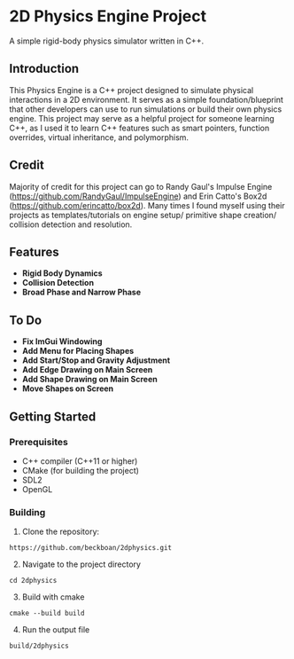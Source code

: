 # 2D Physics Engine Project

A simple rigid-body physics simulator written in C++.

## Introduction

This Physics Engine is a C++ project designed to simulate physical interactions in a 2D environment. It serves as a simple foundation/blueprint that other developers can use to run simulations or build their own physics engine. This project may serve as a helpful project for someone learning C++, as I used it to learn C++ features such as smart pointers, function overrides, virtual inheritance, and polymorphism.

## Credit

Majority of credit for this project can go to Randy Gaul's Impulse Engine (https://github.com/RandyGaul/ImpulseEngine) and Erin Catto's Box2d (https://github.com/erincatto/box2d). Many times I found myself using their projects as templates/tutorials on engine setup/ primitive shape creation/ collision detection and resolution.

## Features

- **Rigid Body Dynamics**
- **Collision Detection**
- **Broad Phase and Narrow Phase**

## To Do

- **Fix ImGui Windowing**
- **Add Menu for Placing Shapes**
- **Add Start/Stop and Gravity Adjustment**
- **Add Edge Drawing on Main Screen**
- **Add Shape Drawing on Main Screen**
- **Move Shapes on Screen**

## Getting Started

### Prerequisites 
- C++ compiler (C++11 or higher)
- CMake (for building the project)
- SDL2
- OpenGL

### Building

1. Clone the repository: 
```
https://github.com/beckboan/2dphysics.git
```

2.  Navigate to the project directory
```
cd 2dphysics
```

3. Build with cmake
```
cmake --build build 
```

4. Run the output file
```
build/2dphysics
```






